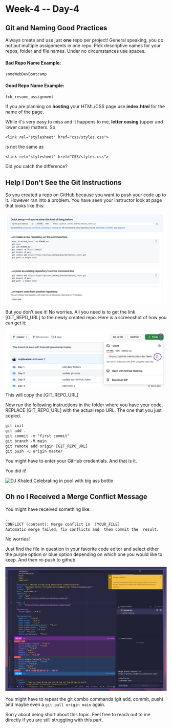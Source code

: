 # Week-4 -- Day-4

## Git and Naming Good Practices

Always create and use just **one** repo per project! General speaking, you do not put multiple assignments in one repo. Pick descriptive names for your repos, folder and file names. Under no circumstances use spaces.

#### Bad Repo Name Example:

    someWebDevBootcamp

#### Good Repo Name Example:

    fcb_resume_assignment

If you are planning on **hosting** your HTML/CSS page use **index.html** for the name of the page.

While it's very easy to miss and it happens to me, **letter casing** (upper and lower case) matters. So

    <link rel="stylesheet" href="css/styles.css">

is not the same as

    <link rel="stylesheet" href="CSS/styles.css">

Did you catch the difference?

## Help I Don't See the Git Instructions

So you created a repo on GitHub because you want to push your code up to it. However ran into a problem. You have seen your instructor look at page that looks like this:

![git push instructions](https://raw.githubusercontent.com/Team-FCB/Assets/master/Git-Instructions.png)

But you don't see it! No worries. All you need is to get the link [GIT_REPO_URL] to the newly created repo. Here is a screenshot of how you can get it:

![Git clone copy url image](https://raw.githubusercontent.com/Team-FCB/Assets/master/Git-Clone-URL.png)

This will copy the [GIT_REPO_URL]

Now run the following instructions in the folder where you have your code. REPLACE [GIT_REPO_URL] with the actual repo URL. The one that you just copied.

    git init
    git add .
    git commit -m "first commit"
    git branch -M main
    git remote add origin [GIT_REPO_URL]
    git push -u origin master

You might have to enter your GitHub credentials. And that is it.

You did it!

![DJ Khaled Celebrating in pool with big ass bottle](https://media.giphy.com/media/RDbZGZ3O0UmL6/giphy.gif)


## Oh no I Received a Merge Conflict Message

You might have received something like:

	...
    CONFLICT (content): Merge conflict in  [YOUR_FILE]  
    Automatic merge failed; fix conflicts and  then commit the  result.

No worries!

Just find the file in question in your favorite code editor and select either the purple option or blue option depending on which one you would like to keep. And then re-push to github.

![merge conflict screenshot](https://raw.githubusercontent.com/Team-FCB/Assets/master/merge-conflict.png)


You might have to repeat the git combo commands (git add, commit, push) and maybe even a `git pull origin main` again.

Sorry about being short about this topic. Feel free to reach out to me directly if you are still struggling with this part.
